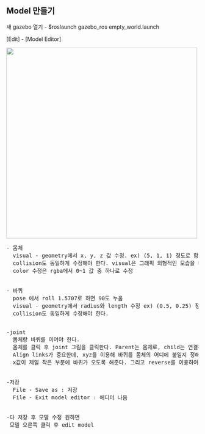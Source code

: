 ## Model 만들기

새 gazebo 열기 - $roslaunch gazebo_ros empty_world.launch

[Edit] - [Model Editor]


<img src="https://user-images.githubusercontent.com/80872528/113833318-7e1ac580-97c4-11eb-8d70-993648f4a8ff.png" width="500">

<pre>
- 몸체
  visual - geometry에서 x, y, z 값 수정. ex) (5, 1, 1) 정도로 함
  collision도 동일하게 수정해야 한다. visual은 그래픽 외형적인 모습을 바꿔주는 것뿐이고 collision이 실제 물리적인 외형을 담당하고 있다.
  color 수정은 rgba에서 0~1 값 중 하나로 수정


- 바퀴
  pose 에서 roll 1.5707로 하면 90도 누움
  visual - geometry에서 radius와 length 수정 ex) (0.5, 0.25) 정도로 함
  collision도 동일하게 수정해야 한다. 


-joint
  몸체랑 바퀴를 이어야 한다.
  몸체를 클릭 후 joint 그림을 클릭한다. Parent는 몸체로, child는 연결하고자 하는 바퀴로 설정한다. 
  Align links가 중요한데, xyz를 이용해 바퀴를 몸체의 어디에 붙일지 정해줘야 한다. 옵션은 min, max, center가 있으며 x를 min으로 해줄 경우 말 그대로 몸체에서 
  x값이 제일 작은 부분에 바퀴가 오도록 해준다. 그리고 reverse를 이용하여 바퀴가 몸체 밖으로 나오도록 만들어준다. 이 원리들을 이용해 4개의 바퀴를 몸체와 연결해주면 된다.


-저장
  File - Save as : 저장
  File - Exit model editor : 에디터 나옴


-다 저장 후 모델 수정 원하면
 모델 오른쪽 클릭 후 edit model
 
</pre>
